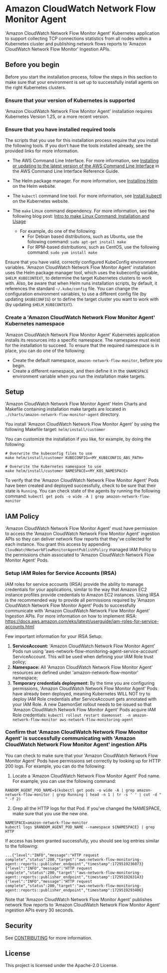 # Amazon CloudWatch Network Flow Monitor Agent

'Amazon CloudWatch Network Flow Monitor Agent' Kubernetes application to support collecting TCP connections statistics from all nodes within a Kubernetes cluster and publishing network flows reports to 'Amazon CloudWatch Network Flow Monitor' Ingestion APIs.

## Before you begin

Before you start the installation process, follow the steps in this section to make sure that your environment is set up to successfully install agents on the right Kubernetes clusters.
 
### Ensure that your version of Kubernetes is supported 
'Amazon CloudWatch Network Flow Monitor Agent' installation requires Kubernetes Version 1.25, or a more recent version.
 
### Ensure that you have installed required tools 
The scripts that you use for this installation process require that you install the following tools. If you don’t have the tools installed already, see the provided links for more information. 

* The AWS Command Line Interface. For more information, see [Installing or updating to the latest version of the AWS Command Line Interface](https://docs.aws.amazon.com/cli/latest/userguide/getting-started-install.html) in the AWS Command Line Interface Reference Guide. 
     
* The Helm package manager. For more information, see [Installing Helm](https://helm.sh/docs/intro/install/) on the Helm website. 
     
* The `kubectl` command line tool. For more information, see [Install kubectl](https://kubernetes.io/docs/tasks/tools/#kubectl) on the Kubernetes website. 
     
* The `make` Linux command dependency. For more information, see the following blog post: [Intro to make Linux Command: Installation and Usage](https://ioflood.com/blog/install-make-command-linux/)
    * For example, do one of the following:
        * For Debian based distributions, such as Ubuntu, use the following command: `sudo apt-get install make`
        * For RPM-based distributions, such as CentOS, use the following command: `sudo yum install make`

Ensure that you have valid, correctly configured KubeConfig environment variables. 'Amazon CloudWatch Network Flow Monitor Agent' installation uses the Helm package manager tool, which uses the kubeconfig variable, `$HELM_KUBECONTEXT`, to determine the target Kubernetes clusters to work with. Also, be aware that when Helm runs installation scripts, by default, it references the standard `~/.kube/config` file. You can change the configuration environment variables, to use a different config file (by updating `$KUBECONFIG`) or to define the target cluster you want to work with (by updating `$HELM_KUBECONTEXT`). 

### Create a 'Amazon CloudWatch Network Flow Monitor Agent' Kubernetes namespace

'Amazon CloudWatch Network Flow Monitor Agent' Kubernetes application installs its resources into a specific namespace. The namespace must exist for the installation to succeed. To ensure that the required namespace is in place, you can do one of the following:

* Create the default namespace, `amazon-network-flow-monitor`, before you begin.
* Create a different namespace, and then define it in the `$NAMESPACE` environment variable when you run the installation make targets.

## Setup
'Amazon CloudWatch Network Flow Monitor Agent' Helm Charts and Makefile containing installation make targets are located in `./charts/amazon-network-flow-monitor-agent` directory.

You install 'Amazon CloudWatch Network Flow Monitor Agent' by using the following Makefile target: `helm/install/customer`

You can customize the installation if you like, for example, by doing the following:
```
# Overwrite the kubeconfig files to use
make helm/install/customer KUBECONFIG=<MY_KUBECONFIG_ABS_PATH> 

# Overwrite the Kubernetes namespace to use
make helm/install/customer NAMESPACE=<MY_K8S_NAMESPACE>              
```

To verify that the 'Amazon CloudWatch Network Flow Monitor Agent' Pods have been created and deployed successfully, check to be sure that their state is `Running`. You can check state of the agents by running the following command: `kubectl get pods -o wide -A | grep amazon-network-flow-monitor`

## IAM Policy
'Amazon CloudWatch Network Flow Monitor Agent' must have permission to access the 'Amazon CloudWatch Network Flow Monitor Agent' ingestion APIs so they can deliver network flow reports that they've collected for each instance. You grant this access by appending `CloudWatchNetworkFlowMonitorAgentPublishPolicy` managed IAM Policy to the permissions chain associated to 'Amazon CloudWatch Network Flow Monitor Agent' Pods.

### Setup IAM Roles for Service Accounts (IRSA)

IAM roles for service accounts (IRSA) provide the ability to manage credentials for your applications, similar to the way that Amazon EC2 instance profiles provide credentials to Amazon EC2 instances. Using IRSA is the recommended way to provide all permissions required by 'Amazon CloudWatch Network Flow Monitor Agent' Pods to successfully communicate with 'Amazon CloudWatch Network Flow Monitor Agent' Ingestion APIs. For more information on how to implement IRSA: https://docs.aws.amazon.com/eks/latest/userguide/iam-roles-for-service-accounts.html

Few important information for your IRSA Setup:
1. **ServiceAccount:** 'Amazon CloudWatch Network Flow Monitor Agent' Pods run using 'aws-network-flow-monitoring-agent-service-account' ServiceAccount. This will be used when defining your IAM Role trust policy;
1. **Namespace:** All 'Amazon CloudWatch Network Flow Monitor Agent' resources are defined under 'amazon-network-flow-monitor' namespace;
1. **Temporary credentials deployment:** By the time you are configuring permissions, 'Amazon CloudWatch Network Flow Monitor Agent' Pods have already been deployed, meaning Kubernetes WILL NOT try to deploy IAM Role credentials after ServiceAccount gets annotated with your IAM Role. A new DaemonSet rollout needs to be issued so that 'Amazon CloudWatch Network Flow Monitor Agent' Pods acquire IAM Role credentials: `kubectl rollout restart daemonset  -n amazon-network-flow-monitor aws-network-flow-monitoring-agent`

### Confirm that 'Amazon CloudWatch Network Flow Monitor Agent' is successfully communicating with 'Amazon CloudWatch Network Flow Monitor Agent' ingestion APIs

You can check to make sure that your 'Amazon CloudWatch Network Flow Monitor Agent' Pods have permissions set correctly by looking up for HTTP 200 logs. For example, you can do the following: 

1. Locate a 'Amazon CloudWatch Network Flow Monitor Agent' Pod name. For example, you can use the following command:

```
RANDOM_AGENT_POD_NAME=$(kubectl get pods -o wide -A | grep amazon-network-flow-monitor | grep Running | head -n 1 | tr -s ' ' | cut -d " " -f 2)
```

2. Grep all the HTTP logs for that Pod. If you've changed the NAMESPACE, make sure that you use the new one.
```
NAMESPACE=amazon-network-flow-monitor
kubectl logs $RANDOM_AGENT_POD_NAME --namespace ${NAMESPACE} | grep HTTP
```

If access has been granted successfully, you should see log entries similar to the following:
```
...{"level":"INFO","message":"HTTP request complete","status":200,"target":"aws-network-flow-monitoring-agent::reports::publisher_endpoint","timestamp":1729519236073}{"level":"INFO","message":"HTTP request complete","status":200,"target":"aws-network-flow-monitoring-agent::reports::publisher_endpoint","timestamp":1729519263143}{"level":"INFO","message":"HTTP request complete","status":200,"target":"aws-network-flow-monitoring-agent::reports::publisher_endpoint","timestamp":1729519293406}
```
                        

Note that 'Amazon CloudWatch Network Flow Monitor Agent' publishes network flow reports to 'Amazon CloudWatch Network Flow Monitor Agent' ingestion APIs every 30 seconds.


## Security

See [CONTRIBUTING](CONTRIBUTING.md#security-issue-notifications) for more information.

## License

This project is licensed under the Apache-2.0 License.


